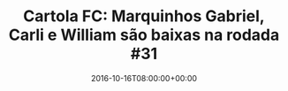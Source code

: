 ---
layout: post
title: "Cartola FC: Marquinhos Gabriel, Carli 
e William são baixas na rodada #31"
date: 2016-10-16T08:00:00+00:00
external_link: "http://globoesporte.globo.com/cartola-fc/noticia/2016/10/cartola-fc-marquinhos-gabriel-carli-e-william-sao-baixas-na-rodada-31.html"
categories: news globo.com
---